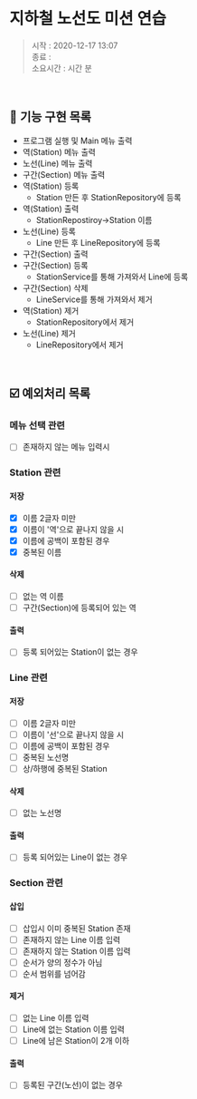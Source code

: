 # 지하철 노선도 미션 연습
> 시작 : 2020-12-17 13:07  
> 종료 :   
> 소요시간 : 시간 분

<br>

## 🎯 기능 구현 목록
- 프로그램 실행 및 Main 메뉴 출력
- 역(Station) 메뉴 출력
- 노선(Line) 메뉴 출력
- 구간(Section) 메뉴 출력
- 역(Station) 등록
    - Station 만든 후 StationRepository에 등록
- 역(Station) 출력
    - StationRepostiroy->Station 이름
- 노선(Line) 등록
    - Line 만든 후 LineRepository에 등록
- 구간(Section) 출력
- 구간(Section) 등록
    - StationService를 통해 가져와서 Line에 등록
- 구간(Section) 삭제
    - LineService를 통해 가져와서 제거
- 역(Station) 제거
    - StationRepository에서 제거
- 노선(Line) 제거
    - LineRepository에서 제거

<br>

## ☑️ 예외처리 목록
### 메뉴 선택 관련
- [ ] 존재하지 않는 메뉴 입력시

### Station 관련
#### 저장
- [x] 이름 2글자 미만
- [x] 이름이 '역'으로 끝나지 않을 시
- [x] 이름에 공백이 포함된 경우
- [x] 중복된 이름

#### 삭제
- [ ] 없는 역 이름
- [ ] 구간(Section)에 등록되어 있는 역

#### 출력
- [ ] 등록 되어있는 Station이 없는 경우

### Line 관련
#### 저장
- [ ] 이름 2글자 미만
- [ ] 이름이 '선'으로 끝나지 않을 시
- [ ] 이름에 공백이 포함된 경우
- [ ] 중복된 노선명
- [ ] 상/하행에 중복된 Station

#### 삭제
- [ ] 없는 노선명

#### 출력
- [ ] 등록 되어있는 Line이 없는 경우

### Section 관련
#### 삽입
- [ ] 삽입시 이미 중복된 Station 존재
- [ ] 존재하지 않는 Line 이름 입력
- [ ] 존재하지 않는 Station 이름 입력
- [ ] 순서가 양의 정수가 아님
- [ ] 순서 범위를 넘어감

#### 제거
- [ ] 없는 Line 이름 입력
- [ ] Line에 없는 Station 이름 입력
- [ ] Line에 남은 Station이 2개 이하

#### 출력
- [ ] 등록된 구간(노선)이 없는 경우